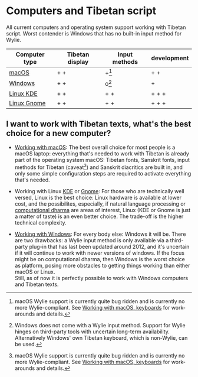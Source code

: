 # Computers and Tibetan script

All current computers and operating system support working with Tibetan script. Worst contender is Windows that has no built-in input method for Wylie.

| Computer type | Tibetan display  | Input methods  | development |
| ------------- | ---------------- | -------------- | ----------- |
| [macOS](computers_macos.md)         |    + +           |   +[^1]          |   + +       |
| [Windows](computers_windows.md)       |    + +           |   o[^2]        |   +         |
| [Linux KDE](computers_linux_kde.md)     |    + +           |   + +          |   + + +     |
| [Linux Gnome](computers_linux_gnome.md)   |    + +           |   + +          |   + + +     |

[^1]: macOS Wylie support is currently quite bug ridden and is currently no more Wylie-compliant. See [Working with macOS, keyboards](macos_keyboard) for work-arounds and details.
[^2]: Windows does not come with a Wylie input method.  Support for Wylie hinges on third-party tools with uncertain long-term availability. Alternatively Windows' own Tibetan keyboard, which is non-Wylie, can be used.

## I want to work with Tibetan texts, what's the best choice for a new computer?

* [Working with macOS](computers_macos.md): The best overall choice for most people is a macOS laptop: everything that's needed to work with Tibetan is already part of the operating system macOS: Tibetan fonts, Sanskrit fonts, input methods for Tibetan (caveat[^1]) and Sanskrit diacritics are built in, and only some simple configuration steps are required to activate everything that's needed.

* Working with Linux [KDE](computers_linux_kde.md) or [Gnome](computers_linux_gnome.md): For those who are technically well versed, Linux is the best choice: Linux hardware is available at lower cost, and the possibilites, especially, if natural language processing or [computational dharma](computational_dharma.ipynb) are areas of interest, Linux (KDE or Gnome is just a matter of taste) is an even better choice. The trade-off is the higher technical complexity.

* [Working with Windows](computers_windows.md): For every body else: Windows it will be. There are two drawbacks: a Wylie input method is only available via a third-party plug-in that has last been updated around 2012, and it's uncertain if it will continue to work with newer versions of windows. If the focus might be on computational dharma, then Windows is the worst choice as platform, posing more obstacles to getting things working than either macOS or Linux. <br>Still, as of now it is perfectly possible to work with Windows computers and Tibetan texts.

